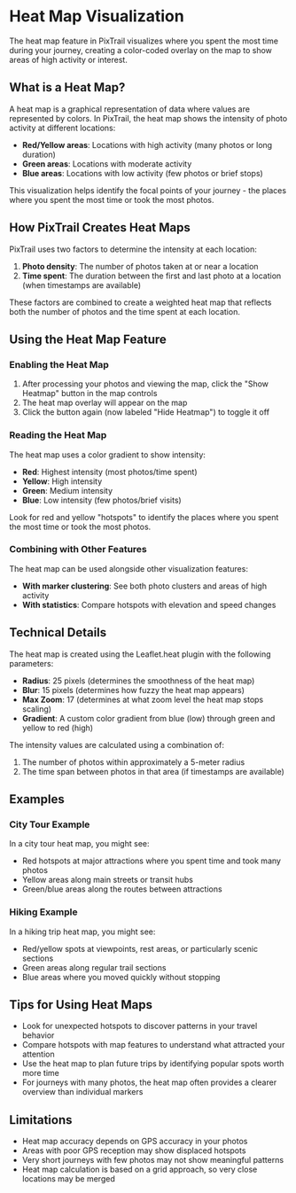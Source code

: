 # Heat Map Visualization

The heat map feature in PixTrail visualizes where you spent the most time during your journey, creating a color-coded overlay on the map to show areas of high activity or interest.

## What is a Heat Map?

A heat map is a graphical representation of data where values are represented by colors. In PixTrail, the heat map shows the intensity of photo activity at different locations:

- **Red/Yellow areas**: Locations with high activity (many photos or long duration)
- **Green areas**: Locations with moderate activity
- **Blue areas**: Locations with low activity (few photos or brief stops)

This visualization helps identify the focal points of your journey - the places where you spent the most time or took the most photos.

## How PixTrail Creates Heat Maps

PixTrail uses two factors to determine the intensity at each location:

1. **Photo density**: The number of photos taken at or near a location
2. **Time spent**: The duration between the first and last photo at a location (when timestamps are available)

These factors are combined to create a weighted heat map that reflects both the number of photos and the time spent at each location.

## Using the Heat Map Feature

### Enabling the Heat Map

1. After processing your photos and viewing the map, click the "Show Heatmap" button in the map controls
2. The heat map overlay will appear on the map
3. Click the button again (now labeled "Hide Heatmap") to toggle it off

### Reading the Heat Map

The heat map uses a color gradient to show intensity:

- **Red**: Highest intensity (most photos/time spent)
- **Yellow**: High intensity
- **Green**: Medium intensity
- **Blue**: Low intensity (few photos/brief visits)

Look for red and yellow "hotspots" to identify the places where you spent the most time or took the most photos.

### Combining with Other Features

The heat map can be used alongside other visualization features:

- **With marker clustering**: See both photo clusters and areas of high activity
- **With statistics**: Compare hotspots with elevation and speed changes

## Technical Details

The heat map is created using the Leaflet.heat plugin with the following parameters:

- **Radius**: 25 pixels (determines the smoothness of the heat map)
- **Blur**: 15 pixels (determines how fuzzy the heat map appears)
- **Max Zoom**: 17 (determines at what zoom level the heat map stops scaling)
- **Gradient**: A custom color gradient from blue (low) through green and yellow to red (high)

The intensity values are calculated using a combination of:

1. The number of photos within approximately a 5-meter radius
2. The time span between photos in that area (if timestamps are available)

## Examples

### City Tour Example

In a city tour heat map, you might see:

- Red hotspots at major attractions where you spent time and took many photos
- Yellow areas along main streets or transit hubs
- Green/blue areas along the routes between attractions

### Hiking Example

In a hiking trip heat map, you might see:

- Red/yellow spots at viewpoints, rest areas, or particularly scenic sections
- Green areas along regular trail sections
- Blue areas where you moved quickly without stopping

## Tips for Using Heat Maps

- Look for unexpected hotspots to discover patterns in your travel behavior
- Compare hotspots with map features to understand what attracted your attention
- Use the heat map to plan future trips by identifying popular spots worth more time
- For journeys with many photos, the heat map often provides a clearer overview than individual markers

## Limitations

- Heat map accuracy depends on GPS accuracy in your photos
- Areas with poor GPS reception may show displaced hotspots
- Very short journeys with few photos may not show meaningful patterns
- Heat map calculation is based on a grid approach, so very close locations may be merged
